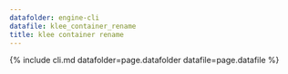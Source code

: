 ```yaml
---
datafolder: engine-cli
datafile: klee_container_rename
title: klee container rename
---
```

{% include cli.md datafolder=page.datafolder datafile=page.datafile %}
